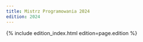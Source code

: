 ```yaml
---
title: Mistrz Programowania 2024
edition: 2024
---
```


{% include edition_index.html edition=page.edition %}

